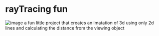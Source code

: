 # rayTracing fun
 
![image](https://user-images.githubusercontent.com/46629367/121974525-93c0e400-cd4d-11eb-927e-164057fa82e9.png)
a fun little project that creates an imatation of 3d using only 2d lines and calculating the distance from the viewing object
